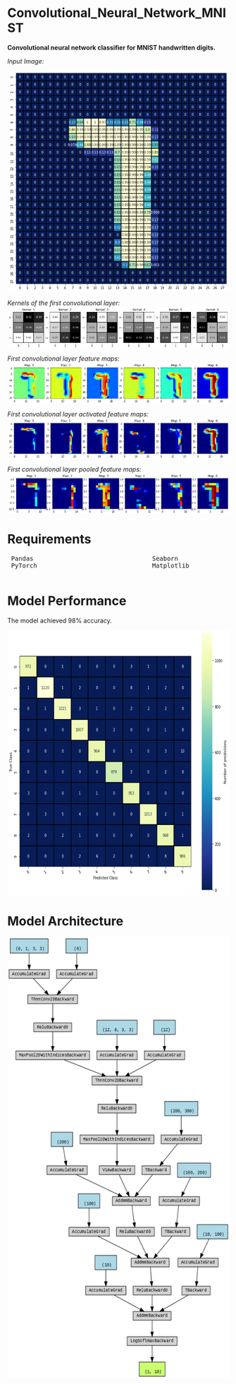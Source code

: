 # Convolutional_Neural_Network_MNIST
**Convolutional neural network classifier for MNIST handwritten digits.**

*Input Image:*
<p align="center">
<img width="500" height="500" src="/Project_Image.png">
</p>   


*Kernels of the first convolutional layer:*
<img align="center" src="/Filter_Kernels_CL1.png">


*First convolutional layer feature maps:*
<img align="center" src="/Feature_Maps_CL1.png">


*First convolutional layer activated feature maps:*
<img align="center" src="/Activated_Feature_Maps_CL1.png">


*First convolutional layer pooled feature maps:*
<img align="center" src="/Pooled_Feature_Maps_CL1.png">

# Requirements

<pre>
 Pandas                                Seaborn                                NumPy                          
 PyTorch                               Matplotlib                             scikit-learn        
                                                                 
</pre> 

# Model Performance

The model achieved 98% accuracy.

<kbd><img height="600" src="/confusion_matrix.png"></kbd>

# Model Architecture

<kbd><img height="1000" src="/Digraph.png"></kbd>
